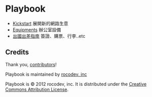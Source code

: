 Playbook
======

* [Kickstart](/rocodev/playbook/blob/master/kickstart) 展開新的網路生意
* [Equipments](/rocodev/playbook/blob/master/equipments) 辦公室設備
* [出國出差指南](/rocodev/playbook/blob/master/travel) 簽證、購票、行李..etc

Credits
-------

Thank you, [contributors](/rocodev/playbook/graphs/contributors)!



Playbook is maintained by [rocodev, inc](http://rocodev.com)


Playbook is © 2012 rocodev, inc. It is distributed under the [Creative Commons
Attribution License](http://creativecommons.org/licenses/by/3.0/).
